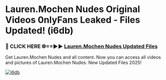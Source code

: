# Lauren.Mochen Nudes Original Videos 0nlyFans Leaked - Files Updated! (i6db)

<h3>🔴 CLICK HERE 🌐==►► <a href="https://tinyurl.com/yrmya6cz" rel="nofollow">Lauren.Mochen Nudes Updated Files</a></h3>

Get Lauren.Mochen Nudes and all content. Now you can access all videos and pictures of Lauren.Mochen Nudes. New Updated Files 2025!

[![i6db](https://i.imgur.com/FMdXYCs.gif)](https://tinyurl.com/yrmya6cz)
